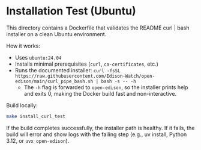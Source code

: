 # Installation Test (Ubuntu)

This directory contains a Dockerfile that validates the README curl | bash installer on a clean Ubuntu environment.

How it works:

- Uses `ubuntu:24.04`
- Installs minimal prerequisites (`curl`, `ca-certificates`, etc.)
- Runs the documented installer: `curl -fsSL https://raw.githubusercontent.com/Edison-Watch/open-edison/main/curl_pipe_bash.sh | bash -s -- -h`
  - The `-h` flag is forwarded to `open-edison`, so the installer prints help and exits 0, making the Docker build fast and non-interactive.

Build locally:

```bash
make install_curl_test
```

If the build completes successfully, the installer path is healthy. If it fails, the build will error and show logs with the failing step (e.g., uv install, Python 3.12, or `uvx open-edison`).
